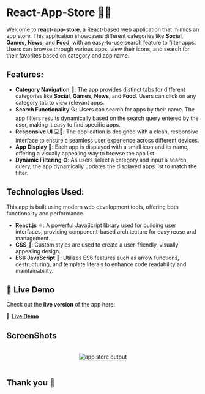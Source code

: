 # React-App-Store 📱✨


Welcome to **react-app-store**, a React-based web application that mimics an app store. This application showcases different categories like **Social**, **Games**, **News**, and **Food**, with an easy-to-use search feature to filter apps. Users can browse through various apps, view their icons, and search for their favorites based on category and app name.

## Features:
- **Category Navigation** 📂: The app provides distinct tabs for different categories like **Social**, **Games**, **News**, and **Food**. Users can click on any category tab to view relevant apps.
- **Search Functionality** 🔍: Users can search for apps by their name. The app filters results dynamically based on the search query entered by the user, making it easy to find specific apps.
- **Responsive UI** 💻📱: The application is designed with a clean, responsive interface to ensure a seamless user experience across different devices.
- **App Display** 📲: Each app is displayed with a small icon and its name, offering a visually appealing way to browse the app list.
- **Dynamic Filtering** ⚙️: As users select a category and input a search query, the app dynamically updates the displayed apps list to match the filter.

## Technologies Used:
This app is built using modern web development tools, offering both functionality and performance.
- **React.js** ⚛️: A powerful JavaScript library used for building user interfaces, providing component-based architecture for easy reuse and management.
- **CSS** 🎨: Custom styles are used to create a user-friendly, visually appealing design.
- **ES6 JavaScript** 🔄: Utilizes ES6 features such as arrow functions, destructuring, and template literals to enhance code readability and maintainability.

## 🚀 Live Demo  

Check out the **live version** of the app here:  

🔗 [**Live Demo**](https://manojsappstore.ccbp.tech)

## ScreenShots
<br/>
<div style="text-align: center;">
    <img src="https://assets.ccbp.in/frontend/content/react-js/app-store-output.gif" alt="app store output" style="max-width:90%;box-shadow:0 2.8px 2.2px rgba(0, 0, 0, 0.12)">
</div>
<br/>


## Thank you 💙
